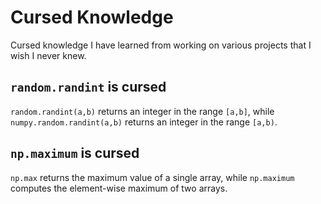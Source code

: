 # Cursed Knowledge

Cursed knowledge I have learned from working on various projects that I wish I never knew.

## `random.randint` is cursed

`random.randint(a,b)` returns an integer in the range `[a,b]`, while `numpy.random.randint(a,b)` returns an integer in the range `[a,b)`.

## `np.maximum` is cursed

`np.max` returns the maximum value of a single array, while `np.maximum` computes the element-wise maximum of two arrays.

